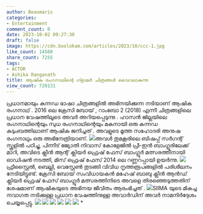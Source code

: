 ```yaml
---
author: Beaumaris
categories:
- Entertainment
comment_count: 0
date: 2023-10-02 09:27:30
draft: false
image: https://cdn.boolokam.com/articles/2023/10/ccc-1.jpg
like_count: 14560
share_count: 7255
tags:
- ACTOR
- Ashika Ranganath
title: ആഷിക രംഗനാഥിന്റെ ഗ്ളാമർ ചിത്രങ്ങൾ വൈറലാകുന്നു
view_count: 720131
---
```


പ്രധാനമായും കന്നഡ ഭാഷാ ചിത്രങ്ങളിൽ അഭിനയിക്കുന്ന നടിയാണ് ആഷിക രംഗനാഥ് . 2016 ലെ ക്രേസി ബോയ് , റാംബോ 2 (2018) എന്നീ ചിത്രങ്ങളിലെ പ്രധാന വേഷത്തിലൂടെ അവർ അറിയപ്പെടുന്നു . ഹാസൻ ജില്ലയിലെ രംഗനാഥിന്റെയും സുധ രംഗനാഥിന്റെയും മകനായി ഒരു കന്നഡ കുടുംബത്തിലാണ് ആഷിക ജനിച്ചത് . അവളുടെ മൂത്ത സഹോദരി അനുഷ രംഗനാഥും ഒരു അഭിനേത്രിയാണ്. ![](https://cdn.boolokam.com/articles/2023/10/ccc-1.jpg)അവൾ തുമകൂരിലെ ബിഷപ്പ് സർഗന്റ് സ്കൂളിൽ പഠിച്ചു, പിന്നീട് ജ്യോതി നിവാസ് കോളേജിൽ പ്രീ-ഇൻ ബാംഗ്ലൂരിലേക്ക് മാറി, അവിടെ ക്ലീൻ ആന്റ് ക്ലിയർ ഫ്രെഷ് ഫേസ് ബാംഗ്ലൂർ മത്സരത്തിനായി ഓഡിഷൻ നടത്തി, മിസ് ഫ്രെഷ് ഫേസ് 2014 ലെ റണ്ണറപ്പായി ഉയർന്നു. ![](https://cdn.boolokam.com/articles/2023/10/ccc-2.jpg)ഫ്രീസ്റ്റൈൽ, ബെല്ലി, വെസ്റ്റേൺ തുടങ്ങി വിവിധ നൃത്തരൂപങ്ങളിൽ പരിശീലനം നേടിയിട്ടുണ്ട്. ക്രേസി ബോയ് സംവിധായകൻ മഹേഷ് ബാബു ക്ലീൻ ആൻഡ് ക്ലിയർ ഫ്രെഷ് ഫേസ് ബാംഗ്ലൂർ മത്സരത്തിനിടെ അവളെ തിരഞ്ഞെടുത്തതിന് ശേഷമാണ് ആഷികയുടെ അഭിനയ ജീവിതം ആരംഭിച്ചത് . ![](https://cdn.boolokam.com/articles/2023/10/ccc-4.jpg)SIIMA യുടെ മികച്ച നവാഗത നടിക്കുള്ള പ്രധാന വേഷത്തിനുള്ള അവാർഡിന് അവർ നാമനിർദ്ദേശം ചെയ്യപ്പെട്ടു. ![](https://cdn.boolokam.com/articles/2023/10/ccc-5.jpg) ![](https://cdn.boolokam.com/articles/2023/10/ccc-6.jpg) ![](https://cdn.boolokam.com/articles/2023/10/ccc-7.jpg) ![](https://cdn.boolokam.com/articles/2023/10/ccc-8.jpg) ![](https://cdn.boolokam.com/articles/2023/10/ccc-9.jpg) ![](https://cdn.boolokam.com/articles/2023/10/ccc-10.jpg) *